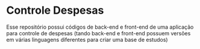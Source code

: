 # Controle Despesas

<p>Esse repositório possui códigos de back-end e front-end de uma aplicação para controle de despesas (tando back-end e front-end possuem versões em várias linguagens diferentes para criar uma base de estudos)</p>
